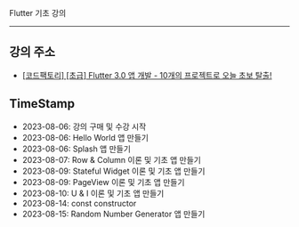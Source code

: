 Flutter 기초 강의

---

## 강의 주소

- [[코드팩토리] [초급] Flutter 3.0 앱 개발 - 10개의 프로젝트로 오늘 초보 탈출!](https://www.inflearn.com/course/%ED%94%8C%EB%9F%AC%ED%84%B0-%ED%94%84%EB%A1%9C%EC%A0%9D%ED%8A%B8/dashboard)

## TimeStamp

- 2023-08-06: 강의 구매 및 수강 시작
- 2023-08-06: Hello World 앱 만들기
- 2023-08-06: Splash 앱 만들기
- 2023-08-07: Row & Column 이론 및 기초 앱 만들기
- 2023-08-09: Stateful Widget 이론 및 기초 앱 만들기
- 2023-08-09: PageView 이론 및 기초 앱 만들기
- 2023-08-10: U & I 이론 및 기초 앱 만들기
- 2023-08-14: const constructor
- 2023-08-15: Random Number Generator 앱 만들기
